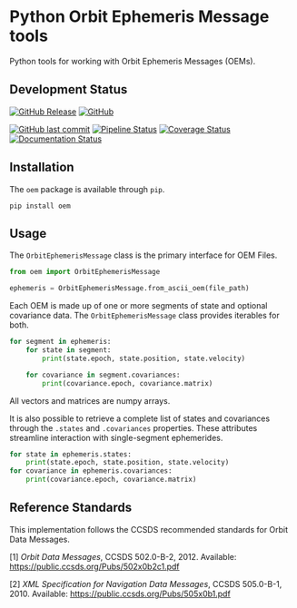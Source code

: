 # Python Orbit Ephemeris Message tools
Python tools for working with Orbit Ephemeris Messages (OEMs).


## Development Status

[![GitHub Release](https://img.shields.io/github/v/release/bradsease/oem)](https://github.com/bradsease/oem/releases) [![GitHub](https://img.shields.io/github/license/bradsease/oem)](https://github.com/bradsease/oem/blob/master/LICENSE)

[![GitHub last commit](https://img.shields.io/github/last-commit/bradsease/oem)](https://github.com/bradsease/oem) [![Pipeline Status](https://gitlab.com/bradsease/oem/badges/master/pipeline.svg)](https://gitlab.com/bradsease/oem/pipelines) [![Coverage Status](https://coveralls.io/repos/github/bradsease/oem/badge.svg?branch=HEAD)](https://coveralls.io/github/bradsease/oem?branch=HEAD) [![Documentation Status](https://readthedocs.org/projects/oem/badge/?version=latest)](https://oem.readthedocs.io/en/latest/?badge=latest)


## Installation
The `oem` package is available through `pip`.
```
pip install oem
```

## Usage
The `OrbitEphemerisMessage` class is the primary interface for OEM Files.
```python
from oem import OrbitEphemerisMessage

ephemeris = OrbitEphemerisMessage.from_ascii_oem(file_path)
```
Each OEM is made up of one or more segments of state and optional covariance data. The `OrbitEphemerisMessage` class provides iterables for both.
```python
for segment in ephemeris:
    for state in segment:
        print(state.epoch, state.position, state.velocity)

    for covariance in segment.covariances:
        print(covariance.epoch, covariance.matrix)
```
All vectors and matrices are numpy arrays.

It is also possible to retrieve a complete list of states and covariances through the `.states` and `.covariances` properties. These attributes streamline interaction with single-segment ephemerides.
```python
for state in ephemeris.states:
    print(state.epoch, state.position, state.velocity)
for covariance in ephemeris.covariances:
    print(covariance.epoch, covariance.matrix)
```


## Reference Standards

This implementation follows the CCSDS recommended standards for Orbit Data Messages.

[1] *Orbit Data Messages*, CCSDS 502.0-B-2, 2012. Available: https://public.ccsds.org/Pubs/502x0b2c1.pdf

[2] *XML Specification for Navigation Data Messages*, CCSDS 505.0-B-1, 2010. Available: https://public.ccsds.org/Pubs/505x0b1.pdf
